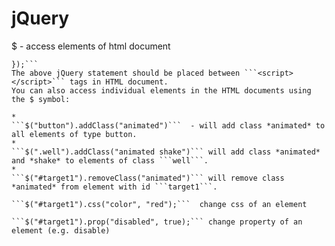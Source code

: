 # jQuery

$ - access elements of html document

 ```$(document).ready(function() {
});```
The above jQuery statement should be placed between ```<script></script>``` tags in HTML document.
You can also access individual elements in the HTML documents using the $ symbol:

* 
```$("button").addClass("animated")```  - will add class *animated* to all elements of type button.
* 
```$(".well").addClass("animated shake")``` will add class *animated* and *shake* to elements of class ```well```. 
* 
```$("#target1").removeClass("animated")``` will remove class *animated* from element with id ```target1```.

 ```$("#target1").css("color", "red");```  change css of an element
 
 ```$("#target1").prop("disabled", true);``` change property of an element (e.g. disable)
 
 
    